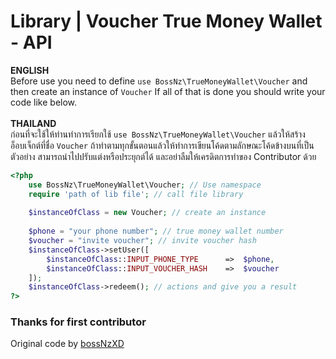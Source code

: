 # Library | Voucher True Money Wallet - API
__ENGLISH__\
Before use you need to define ``use BossNz\TrueMoneyWallet\Voucher`` and then create an instance of ``Voucher`` If all of that is done you should write your code like below.
\
\
__THAILAND__\
ก่อนที่จะใช้ให้ท่านทำการเรียกใช้ ``use BossNz\TrueMoneyWallet\Voucher`` แล้วให้สร้างอ็อบเจ็กต์ที่ชื่อ ``Voucher`` ถ้าทำตามทุกขั้นตอนแล้วให้ทำการเขียนโค้ดตามลักษณะโค้ดข้างบนที่เป็นตัวอย่าง สามารถนำไปปรับแต่งหรือประยุกต์ได้ และอย่าลืมให้เครดิตการทำของ Contributor ด้วย
```php
<?php
    use BossNz\TrueMoneyWallet\Voucher; // Use namespace
    require 'path of lib file'; // call file library
    
    $instanceOfClass = new Voucher; // create an instance
    
    $phone = "your phone number"; // true money wallet number
    $voucher = "invite voucher"; // invite voucher hash
    $instanceOfClass->setUser([
        $instanceOfClass::INPUT_PHONE_TYPE      =>  $phone,
        $instanceOfClass::INPUT_VOUCHER_HASH    =>  $voucher
    ]);
    $instanceOfClass->redeem(); // actions and give you a result
?>
```


### Thanks for first contributor
Original code by [bossNzXD](https://github.com/bossNzXD)
